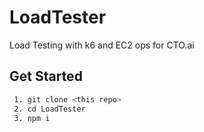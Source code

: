 # LoadTester
Load Testing with k6 and EC2 ops for CTO.ai

## Get Started
```bash
 1. git clone <this repo>
 2. cd LoadTester
 3. npm i
```
